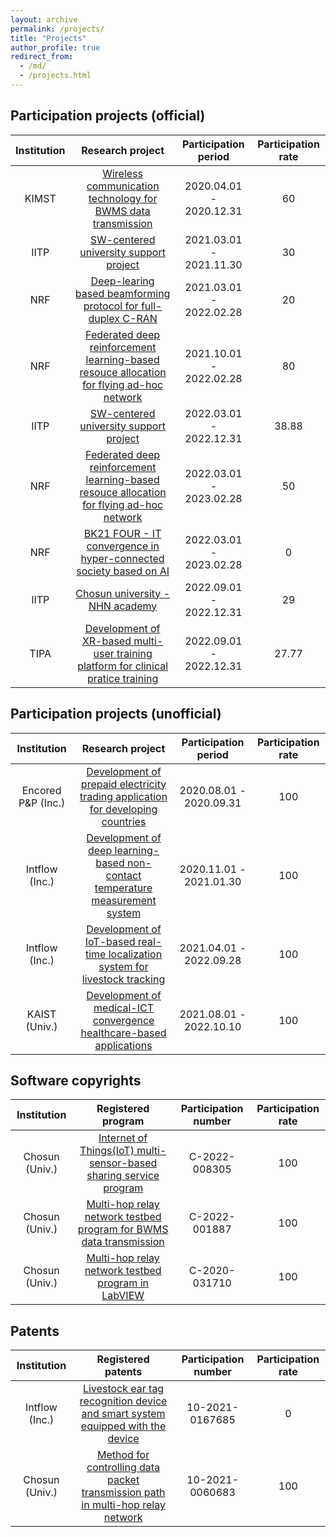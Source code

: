 ```yaml
---
layout: archive
permalink: /projects/
title: "Projects"
author_profile: true
redirect_from: 
  - /md/
  - /projects.html
---
```



## Participation projects (official)

| Institution | Research project                                                                              | Participation period    | Participation rate |
|:-----------:|:---------------------------------------------------------------------------------------------:|:-----------------------:|:------------------:|
| KIMST       | [Wireless communication technology for BWMS data transmission](#)                             | 2020.04.01 - 2020.12.31 | 60                 |
| IITP        | [SW-centered university support project](#)                                                   | 2021.03.01 - 2021.11.30 | 30                 |
| NRF         | [Deep-learing based beamforming protocol for full-duplex C-RAN](#)                            | 2021.03.01 - 2022.02.28 | 20                 |
| NRF         | [Federated deep reinforcement learning-based resouce allocation for flying ad-hoc network](#) | 2021.10.01 - 2022.02.28 | 80                 |
| IITP        | [SW-centered university support project](#)                                                   | 2022.03.01 - 2022.12.31 | 38.88              | 
| NRF         | [Federated deep reinforcement learning-based resouce allocation for flying ad-hoc network](#) | 2022.03.01 - 2023.02.28 | 50                 |
| NRF         | [BK21 FOUR - IT convergence in hyper-connected society based on AI](#)                        | 2022.03.01 - 2023.02.28 | 0                  |
| IITP        | [Chosun university - NHN academy](#)                                                          | 2022.09.01 - 2022.12.31 | 29                 |
| TIPA        | [Development of XR-based multi-user training platform for clinical pratice training](#)       | 2022.09.01 - 2022.12.31 | 27.77              |


## Participation projects (unofficial)

| Institution        | Research project                                                                       | Participation period    | Participation rate |
|:------------------:|:--------------------------------------------------------------------------------------:|:-----------------------:|:------------------:|
| Encored P&P (Inc.) | [Development of prepaid electricity trading application for developing countries](#)   | 2020.08.01 - 2020.09.31 | 100                |
| Intflow (Inc.)     | [Development of deep learning-based non-contact temperature measurement system](#)     | 2020.11.01 - 2021.01.30 | 100                |
| Intflow (Inc.)     | [Development of IoT-based real-time localization system for livestock tracking](#)     | 2021.04.01 - 2022.09.28 | 100                |
| KAIST (Univ.)      | [Development of medical-ICT convergence healthcare-based applications](#)              | 2021.08.01 - 2022.10.10 | 100                |


## Software copyrights

| Institution        | Registered program                                                                     | Participation number    | Participation rate |
|:------------------:|:--------------------------------------------------------------------------------------:|:-----------------------:|:------------------:|
| Chosun (Univ.)     | [Internet of Things(IoT) multi-sensor-based sharing service program](#)                | C-2022-008305           | 100                |
| Chosun (Univ.)     | [Multi-hop relay network testbed program for BWMS data transmission](#)                | C-2022-001887           | 100                |
| Chosun (Univ.)     | [Multi-hop relay network testbed program in LabVIEW](#)                                | C-2020-031710           | 100                |


## Patents

| Institution        | Registered patents                                                                     | Participation number    | Participation rate |
|:------------------:|:--------------------------------------------------------------------------------------:|:-----------------------:|:------------------:|
| Intflow (Inc.)     | [Livestock ear tag recognition device and smart system equipped with the device](#)    | 10-2021-0167685         | 0                  |
| Chosun (Univ.)     | [Method for controlling data packet transmission path in multi-hop relay network](#)   | 10-2021-0060683         | 100                |